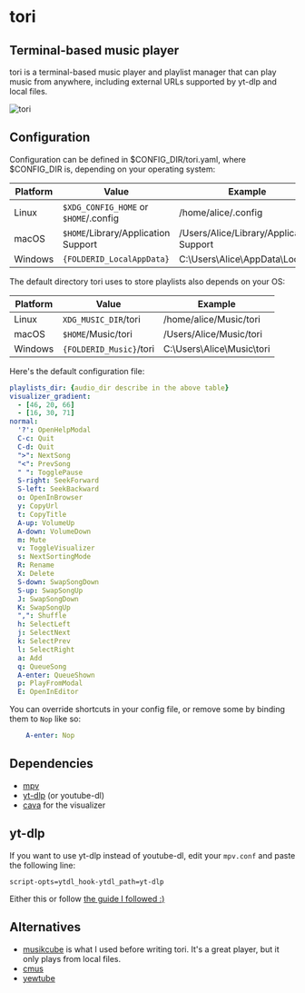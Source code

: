 # tori
## Terminal-based music player

tori is a terminal-based music player and playlist manager that can play music from anywhere, including external URLs supported by yt-dlp and local files.

![tori](https://user-images.githubusercontent.com/8211902/230677856-02e4886e-84bf-4d21-ad70-0a625df4f24a.jpg)

## Configuration
Configuration can be defined in $CONFIG_DIR/tori.yaml, where $CONFIG_DIR is,
depending on your operating system:

|Platform | Value                                 | Example                                  |
| ------- | ------------------------------------- | ---------------------------------------- |
| Linux   | `$XDG_CONFIG_HOME` or `$HOME`/.config | /home/alice/.config                      |
| macOS   | `$HOME`/Library/Application Support   | /Users/Alice/Library/Application Support |
| Windows | `{FOLDERID_LocalAppData}`             | C:\Users\Alice\AppData\Local             |

The default directory tori uses to store playlists also depends on your OS:

| Platform | Value                   | Example                   |
| -------  | ------------------      | --------------------      |
| Linux    | `XDG_MUSIC_DIR`/tori    | /home/alice/Music/tori    |
| macOS    | `$HOME`/Music/tori      | /Users/Alice/Music/tori   |
| Windows  | `{FOLDERID_Music}`/tori | C:\Users\Alice\Music\tori |

Here's the default configuration file:
```yaml
playlists_dir: {audio_dir describe in the above table}
visualizer_gradient:
  - [46, 20, 66]
  - [16, 30, 71]
normal:
  '?': OpenHelpModal
  C-c: Quit
  C-d: Quit
  ">": NextSong
  "<": PrevSong
  " ": TogglePause
  S-right: SeekForward
  S-left: SeekBackward
  o: OpenInBrowser
  y: CopyUrl
  t: CopyTitle
  A-up: VolumeUp
  A-down: VolumeDown
  m: Mute
  v: ToggleVisualizer
  s: NextSortingMode
  R: Rename
  X: Delete
  S-down: SwapSongDown
  S-up: SwapSongUp
  J: SwapSongDown
  K: SwapSongUp
  ",": Shuffle
  h: SelectLeft
  j: SelectNext
  k: SelectPrev
  l: SelectRight
  a: Add
  q: QueueSong
  A-enter: QueueShown
  p: PlayFromModal
  E: OpenInEditor
```

You can override shortcuts in your config file, or remove some by binding them to `Nop` like so:
```yaml
    A-enter: Nop
```

## Dependencies
- [mpv](https://mpv.io/)
- [yt-dlp](https://github.com/yt-dlp/yt-dlp) (or youtube-dl)
- [cava](https://github.com/karlstav/cava) for the visualizer

## yt-dlp
If you want to use yt-dlp instead of youtube-dl, edit your `mpv.conf` and paste the following line:
```
script-opts=ytdl_hook-ytdl_path=yt-dlp
```

Either this or follow [the guide I followed :)](https://www.funkyspacemonkey.com/replace-youtube-dl-with-yt-dlp-how-to-make-mpv-work-with-yt-dlp)

## Alternatives
- [musikcube](https://github.com/clangen/musikcube) is what I used before writing tori.
  It's a great player, but it only plays from local files.
- [cmus](https://cmus.github.io/)
- [yewtube](https://github.com/mps-youtube/yewtube)

